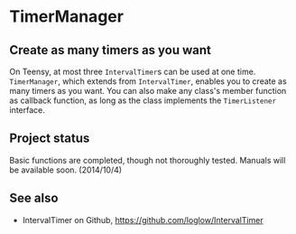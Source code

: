 # TimerManager

## Create as many timers as you want

On Teensy, at most three `IntervalTimer`s can be used at one time. `TimerManager`, which extends from `IntervalTimer`, enables you to create as many timers as you want. You can also make any class's member function as callback function, as long as the class implements the `TimerListener` interface.

## Project status

Basic functions are completed, though not thoroughly tested. Manuals will be available soon. (2014/10/4)

## See also

- IntervalTimer on Github, https://github.com/loglow/IntervalTimer
